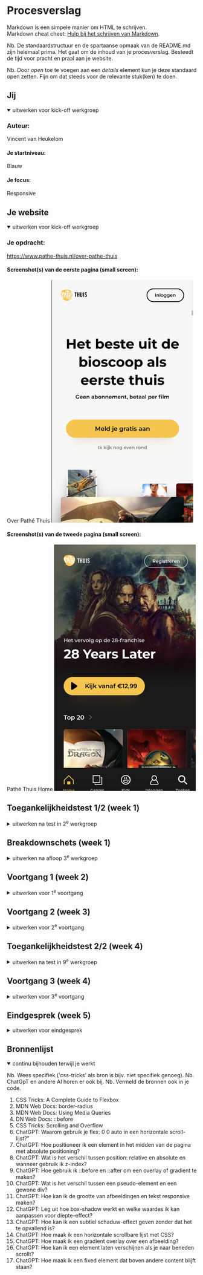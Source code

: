 # Procesverslag
Markdown is een simpele manier om HTML te schrijven.  
Markdown cheat cheet: [Hulp bij het schrijven van Markdown](https://github.com/adam-p/markdown-here/wiki/Markdown-Cheatsheet).

Nb. De standaardstructuur en de spartaanse opmaak van de README.md zijn helemaal prima. Het gaat om de inhoud van je procesverslag. Besteedt de tijd voor pracht en praal aan je website.

Nb. Door *open* toe te voegen aan een *details* element kun je deze standaard open zetten. Fijn om dat steeds voor de relevante stuk(ken) te doen.





## Jij

<details open>
  <summary>uitwerken voor kick-off werkgroep</summary>

  ### Auteur:
  Vincent van Heukelom

  #### Je startniveau:
  Blauw

  #### Je focus:
  Responsive
 
</details>





## Je website

<details open>
  <summary>uitwerken voor kick-off werkgroep</summary>

  ### Je opdracht:
  https://www.pathe-thuis.nl/over-pathe-thuis

  #### Screenshot(s) van de eerste pagina (small screen): 
  Over Pathé Thuis 
  <img src="readme-images/eerstepagina.jpg" width="375px" alt="omschrijving van de pagina">

  #### Screenshot(s) van de tweede pagina (small screen):
  Pathé Thuis Home 
  <img src="readme-images/tweedepagina.jpg" width="375px" alt="omschrijving van de pagina">
 
</details>



## Toegankelijkheidstest 1/2 (week 1)

<details>
  <summary>uitwerken na test in 2<sup>e</sup> werkgroep</summary>

  ### Bevindingen

1. Screenreaders werken niet altijd goed
Niet alle teksten, knoppen en koppen worden consistent en correct voorgelezen door screenreaders. Voor mensen die blind of slechtziend zijn, vormt dit een groot probleem. Als een screenreader bijvoorbeeld een knop niet als “klikbare knop” herkent, weet de gebruiker niet dat er actie mogelijk is. Ook kan het zijn dat de volgorde van informatie verkeerd wordt doorgegeven, waardoor de context verloren gaat en bezoekers moeite hebben om de pagina te begrijpen.
Voorbeeld: Een belangrijke melding of foutmelding die alleen visueel wordt weergegeven, wordt door een screenreader niet herkend, waardoor een gebruiker een cruciaal onderdeel van de site mist.

2. Navigeren met toetsenbord is moeilijk
Niet iedereen gebruikt een muis; sommige mensen navigeren uitsluitend met het toetsenbord, bijvoorbeeld via de Tab-toets. Op veel websites is de focusindicator (het blauwe randje of highlight dat laat zien welk element geselecteerd is) soms onzichtbaar of ontbreekt volledig. Daarnaast kan de tabvolgorde niet logisch zijn: een gebruiker kan dan van een kop direct naar een knop springen zonder eerst door de inhoud te gaan, of moet onnodig veel stappen nemen om bij belangrijke informatie te komen.
Gevolg: Mensen die blind, slechtziend of motorisch beperkt zijn, raken sneller de weg kwijt op de site en kunnen functionaliteiten niet goed gebruiken.

3. Tekst is soms slecht leesbaar
Goede leesbaarheid is cruciaal voor iedereen, maar vooral voor mensen met een visuele beperking. Op sommige delen van de website is het kleurcontrast tussen tekst en achtergrond te laag. Hierdoor wordt de tekst lastig te onderscheiden, vooral voor mensen met verminderd zicht of kleurenblindheid. Ook kan de tekstgrootte of het lettertype invloed hebben: te kleine letters of te dunne lijnen maken lezen moeilijker.
Voorbeeld: Lichtgrijze tekst op een witte achtergrond of gele tekst op een lichtgele achtergrond kan voor veel mensen praktisch onleesbaar zijn.

4. Afbeeldingen missen beschrijving
Veel afbeeldingen hebben geen alternatieve tekst (alt-tekst), waardoor screenreaders niet kunnen uitleggen wat er op de afbeelding staat. Voor mensen die blind zijn, betekent dit dat belangrijke visuele informatie verloren gaat. Ook zoekmachines gebruiken alt-teksten om afbeeldingen te begrijpen, dus ontbrekende beschrijvingen beïnvloeden zowel toegankelijkheid als SEO.
Voorbeeld: Een afbeelding van een product of een instructie zonder alt-tekst maakt het onmogelijk voor een screenreader-gebruiker om te begrijpen wat er getoond wordt, waardoor de informatie onvolledig is.
</details>



## Breakdownschets (week 1)

<details>
  <summary>uitwerken na afloop 3<sup>e</sup> werkgroep</summary>

  ### de hele pagina: 
  <img src="readme-images/breakdownpagina.jpg" width="375px" alt="breakdown van de hele pagina">
    <img src="readme-images/breakdownpagina2.jpg" width="375px" alt="breakdown van de hele pagina 2">


  ### dynamisch deel (bijv menu): 
  <img src="readme-images/dynamischbeeld1.png" width="375px" alt="breakdown van een dynamisch deel">

  ### wellicht nog een dynamisch deel (bijv filter): 
  <img src="readme-images/dynamischbeeld2.png" width="375px" alt="breakdown van nog een dynamisch deel">

</details>





## Voortgang 1 (week 2)

<details>
  <summary>uitwerken voor 1<sup>e</sup> voortgang</summary>

  ### Stand van zaken
  Mijn code ziet er goed uit, ik moet vooral focussen op niet te veel classes gebruiken en veel nth of type's gaan gebruiken.


  ### Agenda voor meeting
  samen met je groepje opstellen

  | student 1      | student 2          | student 3    | student 4        |
  | ---            | ---                | ---          | ---              |
  | dit bespreken  | en dit             | en ik dit    | en dan ik dat    |
  | en dat ook nog | dit als er tijd is | nog een punt | dit wil ik zeker |
  | ...            | ...                | ...          | ...              |


  ### Verslag van meeting
  - Letten op overbodige classes
  - html ziet er goed uit
  - Goed begin gemaakt


</details>





## Voortgang 2 (week 3)

<details>
  <summary>uitwerken voor 2<sup>e</sup> voortgang</summary>

  ### Stand van zaken
  Eerste gedeelte van de eerste website begint al erg te lijken op wat het moet zijn, ik moet toch gebruik maken van de afbeeldingen ipv screenshots.


  ### Agenda voor meeting
  samen met je groepje opstellen

  | student 1      | student 2          | student 3    | student 4        |
  | ---            | ---                | ---          | ---              |
  | dit bespreken  | en dit             | en ik dit    | en dan ik dat    |
  | en dat ook nog | dit als er tijd is | nog een punt | dit wil ik zeker |
  | ...            | ...                | ...          | ...              |


  ### Verslag van meeting
  hier na afloop snel de uitkomsten van de meeting vastleggen

  - Eerst alle html schrijven
  - Meer nth of type gebruiken ipv classes
  - Tweede pagina html alvast schrijven

</details>





## Toegankelijkheidstest 2/2 (week 4)

<details>
  <summary>uitwerken na test in 9<sup>e</sup> werkgroep</summary>

  ### Bevindingen
  Bij de tweede pagina gaat het ook al erg goed. Ik heb de html meer systematisch gemaakt maar moet hier ook goed op blijven letten.

</details>





## Voortgang 3 (week 4)

<details>
  <summary>uitwerken voor 3<sup>e</sup> voortgang</summary>

  ### Stand van zaken
  hier dit ging goed & dit was lastig (neem ook screenshots op van delen van je website en code)


  ### Agenda voor meeting
  samen met je groepje opstellen

  | student 1      | student 2          | student 3    | student 4        |
  | ---            | ---                | ---          | ---              |
  | dit bespreken  | en dit             | en ik dit    | en dan ik dat    |
  | en dat ook nog | dit als er tijd is | nog een punt | dit wil ik zeker |
  | ...            | ...                | ...          | ...              |


  ### Verslag van meeting
  hier na afloop snel de uitkomsten van de meeting vastleggen

  - Beter systematisch te werk gaan
  - Tweede pagina goed afmaken
  - Javascript toevoegen

</details>





## Eindgesprek (week 5)

<details>
  <summary>uitwerken voor eindgesprek</summary>

  ### Je uitkomst - karakteristiek screenshots:
  <img src="readme-images/dummy-plaatje.jpg" width="375px" alt="uitomst opdracht 1">


  ### Dit ging goed/Heb ik geleerd: 
  Tijdens dit project heb ik veel geleerd over het opzetten van een website en het structureren van code. Ik heb ontdekt hoe ik CSS efficiënt en overzichtelijk kan schrijven, waardoor het niet alleen makkelijker wordt om de stijl van een website aan te passen, maar ook om consistente ontwerpen te maken. Door CSS op een systematische manier te gebruiken, kan ik bijvoorbeeld herbruikbare klassen maken, kleuren en lettertypen centraal beheren met variabelen, en complexe lay-outs realiseren zonder dat de code onoverzichtelijk wordt.
  Daarnaast heb ik geleerd hoe ik HTML gestructureerd en logisch kan opbouwen, wat essentieel is voor zowel de leesbaarheid van de code als de toegankelijkheid van de website. Ik begrijp nu beter hoe ik elementen zoals koppen, paragrafen, lijsten, secties en artikelen op een duidelijke manier kan organiseren, zodat een gebruiker de inhoud gemakkelijk kan volgen en een screenreader de pagina correct kan interpreteren.
  Door deze systematische aanpak in zowel HTML als CSS kan ik websites ontwikkelen die niet alleen functioneel en mooi zijn, maar ook goed onderhouden kunnen worden. Het helpt me problemen sneller op te lossen, nieuwe onderdelen eenvoudiger toe te voegen en te zorgen dat de website consistent en professioneel oogt. Bovendien geeft het inzicht in hoe visuele styling en structuur samenwerken om een optimale gebruikerservaring te creëren.

  <img src="readme-images/screenshot5.png" width="375px" alt="top">


  ### Dit was lastig/Is niet gelukt:
  Helaas is de pop-up op de website niet helemaal naar behoren afgerond. Hoewel ik de basisfunctionaliteit heb opgezet, werkte deze niet helemaal zoals ik had verwacht, waardoor hij niet volledig functioneel op de pagina verscheen. Daarnaast zijn de eerste en tweede footers mij ook niet volledig gelukt. De code hiervoor bleek complexer dan ik aanvankelijk had ingeschat, met name omdat het gebruik van flexbox, positionering en styling van meerdere elementen tegelijk veel aandacht en precisie vereist. Door tijdsgebrek was het helaas niet mogelijk om deze onderdelen helemaal af te maken of volledig te testen.
  Ik heb echter wel veel geleerd van het proces. Het werken aan de pop-up en de footers heeft mijn begrip van HTML-structuur, CSS-lay-outs en dynamische functionaliteit met JavaScript vergroot. Hoewel het eindresultaat nog niet volledig was, heeft het mij laten zien waar ik nog extra oefening in nodig heb en welke uitdagingen erbij komen kijken om een professionele, interactieve website te maken.

  <img src="readme-images/screenshot6.png" width="375px" alt="bummer">
</details>





## Bronnenlijst

<details open>
  <summary>continu bijhouden terwijl je werkt</summary>

  Nb. Wees specifiek ('css-tricks' als bron is bijv. niet specifiek genoeg). 
  Nb. ChatGpT en andere AI horen er ook bij.
  Nb. Vermeld de bronnen ook in je code.

  1. CSS Tricks: A Complete Guide to Flexbox
  2. MDN Web Docs: border-radius
  3. MDN Web Docs: Using Media Queries
  4. DN Web Docs: ::before
  5. CSS Tricks: Scrolling and Overflow
  6. ChatGPT: Waarom gebruik je flex: 0 0 auto in een horizontale scroll-lijst?”
  7. ChatGPT: Hoe positioneer ik een element in het midden van de pagina met absolute positioning?
  8. ChatGPT: Wat is het verschil tussen position: relative en absolute en wanneer gebruik ik z-index?
  9. ChatGPT: Hoe gebruik ik ::before en ::after om een overlay of gradient te maken?
  10. ChatGPT: Wat is het verschil tussen een pseudo-element en een gewone div?
  11. ChatGPT: Hoe kan ik de grootte van afbeeldingen en tekst responsive maken?
  12. ChatGPT: Leg uit hoe box-shadow werkt en welke waardes ik kan aanpassen voor diepte-effect?
  13. ChatGPT: Hoe kan ik een subtiel schaduw-effect geven zonder dat het te opvallend is?
  14. ChatGPT: Hoe maak ik een horizontale scrollbare lijst met CSS?
  15. ChatGPT: Hoe maak ik een gradient overlay over een afbeelding?
  16. ChatGPT: Hoe kan ik een element laten verschijnen als je naar beneden scrollt?
  17. ChatGPT: Hoe maak ik een fixed element dat boven andere content blijft staan?

</details>